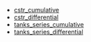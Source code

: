 * [cstr_cumulative](cstr_cumulative.md)
* [cstr_differential](cstr_differential.md)
* [tanks_series_cumulative](tanks_series_cumulative.md)
* [tanks_series_differential](tanks_series_differential.md)
